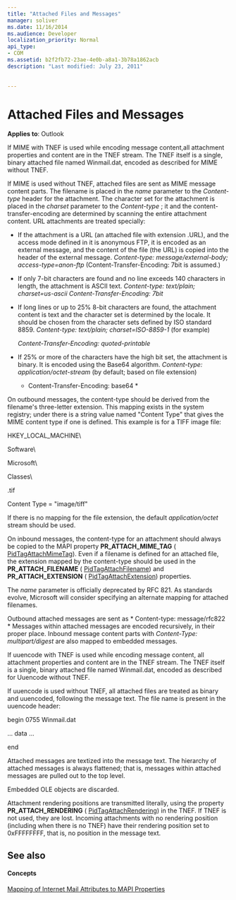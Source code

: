 ```yaml
---
title: "Attached Files and Messages"
manager: soliver
ms.date: 11/16/2014
ms.audience: Developer
localization_priority: Normal
api_type:
- COM
ms.assetid: b2f2fb72-23ae-4e0b-a8a1-3b78a1862acb
description: "Last modified: July 23, 2011"
 
 
---
```


# Attached Files and Messages

  
  
**Applies to**: Outlook 
  
If MIME with TNEF is used while encoding message content,all attachment properties and content are in the TNEF stream. The TNEF itself is a single, binary attached file named Winmail.dat, encoded as described for MIME without TNEF. 
  
If MIME is used without TNEF, attached files are sent as MIME message content parts. The filename is placed in the  *name*  parameter to the  *Content-type*  header for the attachment. The character set for the attachment is placed in the  *charset*  parameter to the  *Content-type*  ; it and the content-transfer-encoding are determined by scanning the entire attachment content. URL attachments are treated specially: 
  
- If the attachment is a URL (an attached file with extension .URL), and the access mode defined in it is anonymous FTP, it is encoded as an external message, and the content of the file (the URL) is copied into the header of the external message. *Content-type: message/external-body; access-type=anon-ftp*  (Content-Transfer-Encoding: 7bit is assumed.) 
    
- If only 7-bit characters are found and no line exceeds 140 characters in length, the attachment is ASCII text. *Content-type: text/plain; charset=us-ascii Content-Transfer-Encoding: 7bit* 
    
- If long lines or up to 25% 8-bit characters are found, the attachment content is text and the character set is determined by the locale. It should be chosen from the character sets defined by ISO standard 8859. *Content-type: text/plain; charset=ISO-8859-1*  (for example) 
    
     *Content-Transfer-Encoding: quoted-printable* 
    
- If 25% or more of the characters have the high bit set, the attachment is binary. It is encoded using the Base64 algorithm. *Content-type: application/octet-stream*  (by default; based on file extension) 
    
     * Content-Transfer-Encoding: base64 * 
    
On outbound messages, the content-type should be derived from the filename's three-letter extension. This mapping exists in the system registry; under there is a string value named "Content Type" that gives the MIME content type if one is defined. This example is for a TIFF image file:
  
HKEY_LOCAL_MACHINE\
  
Software\
  
Microsoft\
  
Classes\
  
.tif
  
Content Type = "image/tiff"
  
If there is no mapping for the file extension, the default  *application/octet*  stream should be used. 
  
On inbound messages, the content-type for an attachment should always be copied to the MAPI property **PR_ATTACH_MIME_TAG** ( [PidTagAttachMimeTag](pidtagattachmimetag-canonical-property.md)). Even if a filename is defined for an attached file, the extension mapped by the content-type should be used in the **PR_ATTACH_FILENAME** ( [PidTagAttachFilename](pidtagattachfilename-canonical-property.md)) and **PR_ATTACH_EXTENSION** ( [PidTagAttachExtension](pidtagattachextension-canonical-property.md)) properties.
  
The  *name*  parameter is officially deprecated by RFC 821. As standards evolve, Microsoft will consider specifying an alternate mapping for attached filenames. 
  
Outbound attached messages are sent as * Content-type: message/rfc822 *  Messages within attached messages are encoded recursively, in their proper place. Inbound message content parts with  *Content-Type: multipart/digest*  are also mapped to embedded messages. 
  
If uuencode with TNEF is used while encoding message content, all attachment properties and content are in the TNEF stream. The TNEF itself is a single, binary attached file named Winmail.dat, encoded as described for Uuencode without TNEF.
  
If uuencode is used without TNEF, all attached files are treated as binary and uuencoded, following the message text. The file name is present in the uuencode header:
  
 begin 0755 Winmail.dat 
  
 ... data ... 
  
 end 
  
Attached messages are textized into the message text. The hierarchy of attached messages is always flattened; that is, messages within attached messages are pulled out to the top level.
  
Embedded OLE objects are discarded.
  
Attachment rendering positions are transmitted literally, using the property **PR_ATTACH_RENDERING** ( [PidTagAttachRendering](pidtagattachrendering-canonical-property.md)) in the TNEF. If TNEF is not used, they are lost. Incoming attachments with no rendering position (including when there is no TNEF) have their rendering position set to 0xFFFFFFFF, that is, no position in the message text.
  
## See also

#### Concepts

[Mapping of Internet Mail Attributes to MAPI Properties](mapping-of-internet-mail-attributes-to-mapi-properties.md)

